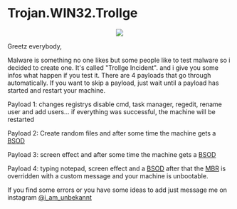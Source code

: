 # Trojan.WIN32.Trollge

<p align="center">
  <img src="https://cdn.discordapp.com/attachments/808620387390324746/992774610640703498/1.png">
</p>

Greetz everybody,

Malware is something no one likes but some people like to test malware so i decided to create one.
It's called "Trollge Incident". and i give you some infos what happen if you test it. There are 4 payloads that go through automatically.
If you want to skip a payload, just wait until a payload has started and restart your machine.

Payload 1:
changes registrys disable cmd, task manager, regedit, rename user and add users...
if everything was successful, the machine will be restarted


Payload 2:
Create random files and after some time the machine gets a [BSOD](https://de.wikipedia.org/wiki/Bluescreen_(Windows))


Payload 3:
screen effect and after some time the machine gets a [BSOD](https://de.wikipedia.org/wiki/Bluescreen_(Windows))


Payload 4:
typing notepad, screen effect and a [BSOD](https://de.wikipedia.org/wiki/Bluescreen_(Windows)) after that the [MBR](https://de.wikipedia.org/wiki/Master_Boot_Record) is 
overridden with a custom message and your machine is unbootable.
 
If you find some errors or you have some ideas to add just message me on instagram [@i_am_unbekannt](https://instagram.com/i_am_unbekannt)
